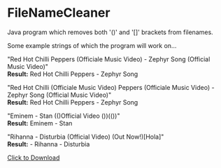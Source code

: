 # FileNameCleaner
Java program which removes both '()' and '[]' brackets from filenames.

Some example strings of which the program will work on...

"Red Hot Chilli Peppers (Officiale Music Video) - Zephyr Song (Official Music Video)"
<br>
<b>Result:</b> Red Hot Chilli Peppers - Zephyr Song

"Red Hot Chilli (Officiale Music Video) Peppers (Officiale Music Video) - Zephyr Song (Official Music Video)"
<br>
<b>Result:</b> Red Hot Chilli Peppers - Zephyr Song

"Eminem - Stan (()Official Video ())([](!()())())"
<br>
<b>Result:</b> Eminem - Stan

"Rihanna - Disturbia (Official Video) (Out Now!)[Hola]"
<br>
<b>Result:</b> - Rihanna - Disturbia

<a href="fileCleaner.exe" download>Click to Download</a>
